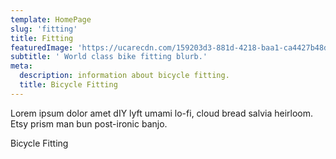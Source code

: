 ```yaml
---
template: HomePage
slug: 'fitting'
title: Fitting
featuredImage: 'https://ucarecdn.com/159203d3-881d-4218-baa1-ca4427b48d0d/'
subtitle: ' World class bike fitting blurb.'
meta:
  description: information about bicycle fitting.
  title: Bicycle Fitting
---
```


Lorem ipsum dolor amet dIY lyft umami lo-fi, cloud bread salvia heirloom. Etsy prism man bun post-ironic banjo.

Bicycle Fitting
